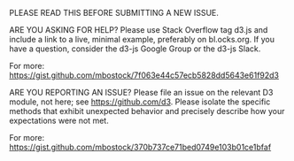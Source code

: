 PLEASE READ THIS BEFORE SUBMITTING A NEW ISSUE.

ARE YOU ASKING FOR HELP? Please use Stack Overflow tag d3.js and include a link to a live, minimal example, preferably on bl.ocks.org. If you have a question, consider the d3-js Google Group or the d3-js Slack.

For more: https://gist.github.com/mbostock/7f063e44c57ecb5828dd5643e61f92d3

ARE YOU REPORTING AN ISSUE? Please file an issue on the relevant D3 module, not here; see https://github.com/d3. Please isolate the specific methods that exhibit unexpected behavior and precisely describe how your expectations were not met.

For more: https://gist.github.com/mbostock/370b737ce71bed0749e103b01ce1bfaf

